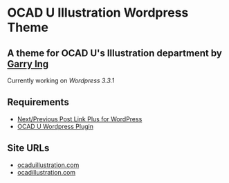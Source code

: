 # OCAD U Illustration Wordpress Theme

## A theme for OCAD U's Illustration department by [Garry Ing](http://garrying.com/ "Link to garrying.com")

Currently working on *Wordpress 3.3.1*

## Requirements

* [Next/Previous Post Link Plus for WordPress](http://www.ambrosite.com/plugins)
* [OCAD U Wordpress Plugin](http://github.com/garrying/OCADU-Illustration-Plugin)

## Site URLs

* [ocaduillustration.com](http://www.ocaduillustration.com)
* [ocadillustration.com](http://www.ocadillustration.com)
